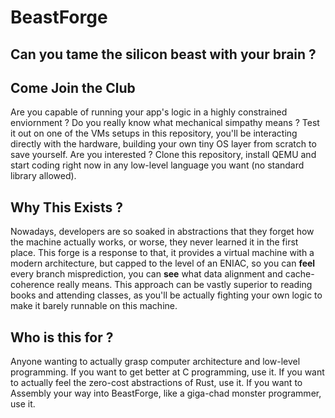 # BeastForge
## Can you tame the silicon beast with your brain ?

## Come Join the Club
Are you capable of running your app's logic in a highly constrained enviornment ? Do you really know what mechanical simpathy means ? 
Test it out on one of the VMs setups in this repository, you'll be interacting directly with the hardware, building your own tiny OS layer from scratch to save yourself. 
Are you interested ? Clone this repository, install QEMU and start coding right now in any low-level language you want (no standard library allowed).

## Why This Exists ?
Nowadays, developers are so soaked in abstractions that they forget how the machine actually works, or worse, they never learned it in the first place. This forge is a response to that, 
it provides a virtual machine with a modern architecture, but capped to the level of an ENIAC, so you can **feel** every branch misprediction, you can **see** what data alignment and cache-coherence really means. This approach can be vastly superior to reading books and attending classes, as you'll be actually fighting your own logic to make it barely runnable on this machine.

## Who is this for ?
Anyone wanting to actually grasp computer architecture and low-level programming. If you want to get better at C programming, use it. If you want to actually feel the zero-cost abstractions of Rust, use it. If you want to Assembly your way into BeastForge, like a giga-chad monster programmer, use it.
